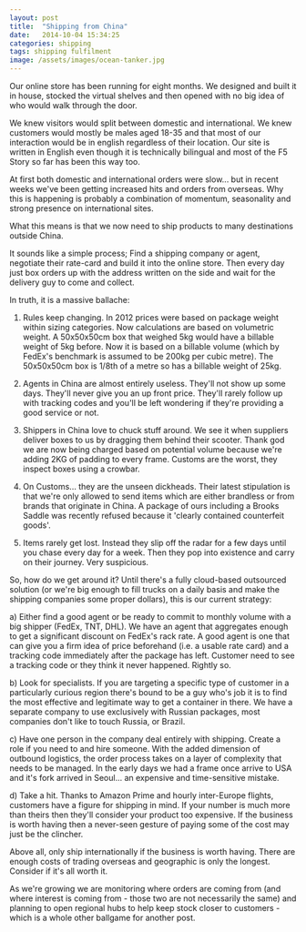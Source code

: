 ```yaml
---
layout: post
title:  "Shipping from China"
date:   2014-10-04 15:34:25
categories: shipping
tags: shipping fulfilment 
image: /assets/images/ocean-tanker.jpg
---
```

Our online store has been running for eight months. We designed and built it in house, stocked the virtual shelves and then opened with no big idea of who would walk through the door.

We knew visitors would split between domestic and international. We knew customers would mostly be males aged 18-35 and that most of our interaction would be in english regardless of their location. Our site is written in English even though it is technically bilingual and most of the F5 Story so far has been this way too.

At first both domestic and international orders were slow... but in recent weeks we've been getting increased hits and orders from overseas. Why this is happening is probably a combination of momentum, seasonality and strong presence on international sites.

What this means is that we now need to ship products to many destinations outside China.

It sounds like a simple process; Find a shipping company or agent, negotiate their rate-card and build it into the online store. Then every day just box orders up with the address written on the side and wait for the delivery guy to come and collect. 

In truth, it is a massive ballache:

1) Rules keep changing. In 2012 prices were based on package weight within sizing categories. Now calculations are based on volumetric weight. A 50x50x50cm box that weighed 5kg would have a billable weight of 5kg before. Now it is based on a billable volume (which by FedEx's benchmark is assumed to be 200kg per cubic metre). The 50x50x50cm box is 1/8th of a metre so has a billable weight of 25kg.

2) Agents in China are almost entirely useless. They'll not show up some days. They'll never give you an up front price. They'll rarely follow up with tracking codes and you'll be left wondering if they're providing a good service or not.

3) Shippers in China love to chuck stuff around. We see it when suppliers deliver boxes to us by dragging them behind their scooter. Thank god we are now being charged based on potential volume because we're adding 2KG of padding to every frame. Customs are the worst, they inspect boxes using a crowbar.

4) On Customs... they are the unseen dickheads. Their latest stipulation is that we're only allowed to send items which are either brandless or from brands that originate in China. A package of ours including a Brooks Saddle was recently refused because it 'clearly contained counterfeit goods'.

5) Items rarely get lost. Instead they slip off the radar for a few days until you chase every day for a week. Then they pop into existence and carry on their journey. Very suspicious.

So, how do we get around it? Until there's a fully cloud-based outsourced solution (or we're big enough to fill trucks on a daily basis and make the shipping companies some proper dollars), this is our current strategy:

a) Either find a good agent or be ready to commit to monthly volume with a big shipper (FedEx, TNT, DHL). We have an agent that aggregates enough to get a significant discount on FedEx's rack rate. A good agent is one that can give you a firm idea of price beforehand (i.e. a usable rate card) and a tracking code immediately after the package has left. Customer need to see a tracking code or they think it never happened. Rightly so.

b) Look for specialists. If you are targeting a specific type of customer in a particularly curious region there's bound to be a guy who's job it is to find the most effective and legitimate way to get a container in there. We have a separate company to use exclusively with Russian packages, most companies don't like to touch Russia, or Brazil.

c) Have one person in the company deal entirely with shipping. Create a role if you need to and hire someone. With the added dimension of outbound logistics, the order process takes on a layer of complexity that needs to be managed. In the early days we had a frame once arrive to USA and it's fork arrived in Seoul... an expensive and time-sensitive mistake.

d) Take a hit. Thanks to Amazon Prime and hourly inter-Europe flights, customers have a figure for shipping in mind. If your number is much more than theirs then they'll consider your product too expensive. If the business is worth having then a never-seen gesture of paying some of the cost may just be the clincher.

Above all, only ship internationally if the business is worth having. There are enough costs of trading overseas and geographic is only the longest. Consider if it's all worth it.

As we're growing we are monitoring where orders are coming from (and where interest is coming from - those two are not necessarily the same) and planning to open regional hubs to help keep stock closer to customers - which is a whole other ballgame for another post.








